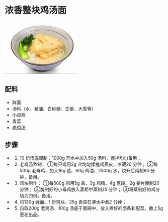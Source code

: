 # 浓香整块鸡汤面

![浓香整块鸡汤面](../images/浓香整块鸡汤面.png)

## 配料

- 鲜面
- 汤料（水、猪油、白砂糖、生姜、大葱等）
- 小母鸡
- 青菜
- [老鸡汤](/汤/老鸡汤.md)

## 步骤

- 1. 10 份汤底调制：1000g 开水中加入50g 汤料，搅拌均匀备用；
- 2. 老鸡汤熬制：
     ①每只鸡用2g 盐均匀揉搓鸡表皮，冷藏20 分钟；
     ②每500g 老母鸡，加入16g 盐、60g 鸡油、2500g 水，烧开后炖制60 分钟，备用。
- 3. 鸡块制作：
     ①每500g 鸡用5g 盐、3g 鸡精、4g 葱段、2g 姜片腌制20 分钟；
     ②腌制好的小母鸡放入蒸柜中蒸制25 分钟；
     ③将蒸制好的鸡分切为四份，备用。
- 4. 将130g 鲜面、1 份鸡块、25g 青菜在沸水中煮2 分钟；
- 5. 舀取200g 老鸡汤、100g 汤底于面碗中，放入煮好的面条和配菜，撒上5g 葱花出品。
